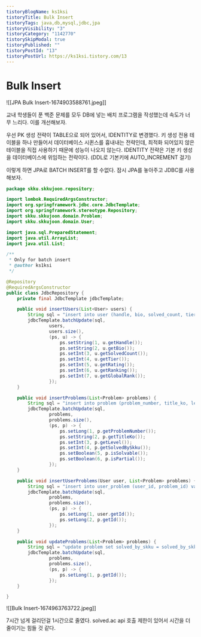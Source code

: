 ```yaml
---
tistoryBlogName: ks1ksi
tistoryTitle: Bulk Insert
tistoryTags: java,db,mysql,jdbc,jpa
tistoryVisibility: "3"
tistoryCategory: "1142770"
tistorySkipModal: true
tistoryPublished: ""
tistoryPostId: "13"
tistoryPostUrl: https://ks1ksi.tistory.com/13
---
```

# Bulk Insert

![[JPA Bulk Insert-1674903588761.jpeg]]

교내 학생들이 푼 백준 문제를 모두 DB에 넣는 배치 프로그램을 작성했는데 속도가 너무 느리다. 이를 개선해보자.

우선 PK 생성 전략이 TABLE으로 되어 있어서,  IDENTITY로 변경했다. 키 생성 전용 테이블을 하나 만들어서 데이터베이스 시퀸스를 흉내내는 전략인데, 최적화 되어있지 않은 테이블을 직접 사용하기 때문에 성능이 나오지 않는다. IDENTITY 전략은 기본 키 생성을 데이터베이스에 위임하는 전략이다. (DDL로 기본키에 AUTO_INCREMENT 걸기)

이렇게 하면 JPA로 BATCH INSERT를 할 수없다. 잠시 JPA를 놓아주고 JDBC를 사용해보자.

```java
package skku.skkujoon.repository;

import lombok.RequiredArgsConstructor;
import org.springframework.jdbc.core.JdbcTemplate;
import org.springframework.stereotype.Repository;
import skku.skkujoon.domain.Problem;
import skku.skkujoon.domain.User;

import java.sql.PreparedStatement;
import java.util.ArrayList;
import java.util.List;

/**
 * Only for batch insert
 * @author ks1ksi
 */

@Repository
@RequiredArgsConstructor
public class JdbcRepository {
    private final JdbcTemplate jdbcTemplate;

    public void insertUsers(List<User> users) {
        String sql = "insert into user (handle, bio, solved_count, tier, rating, ranking, global_rank) values (?, ?, ?, ?, ?, ?, ?)";
        jdbcTemplate.batchUpdate(sql,
                users,
                users.size(),
                (ps, u) -> {
                    ps.setString(1, u.getHandle());
                    ps.setString(2, u.getBio());
                    ps.setInt(3, u.getSolvedCount());
                    ps.setInt(4, u.getTier());
                    ps.setInt(5, u.getRating());
                    ps.setInt(6, u.getRanking());
                    ps.setInt(7, u.getGlobalRank());
                });
    }

    public void insertProblems(List<Problem> problems) {
        String sql = "insert into problem (problem_number, title_ko, level, solved_by_skku, solvable, partial) values (?, ?, ?, ?, ?, ?)";
        jdbcTemplate.batchUpdate(sql,
                problems,
                problems.size(),
                (ps, p) -> {
                    ps.setLong(1, p.getProblemNumber());
                    ps.setString(2, p.getTitleKo());
                    ps.setInt(3, p.getLevel());
                    ps.setInt(4, p.getSolvedBySkku());
                    ps.setBoolean(5, p.isSolvable());
                    ps.setBoolean(6, p.isPartial());
                });
    }

    public void insertUserProblems(User user, List<Problem> problems) {
        String sql = "insert into user_problem (user_id, problem_id) values (?, ?)";
        jdbcTemplate.batchUpdate(sql,
                problems,
                problems.size(),
                (ps, p) -> {
                    ps.setLong(1, user.getId());
                    ps.setLong(2, p.getId());
                });
    }

    public void updateProblems(List<Problem> problems) {
        String sql = "update problem set solved_by_skku = solved_by_skku + 1 where problem_id = ?";
        jdbcTemplate.batchUpdate(sql,
                problems,
                problems.size(),
                (ps, p) -> {
                    ps.setLong(1, p.getId());
                });
    }

}

```

![[Bulk Insert-1674963763722.jpeg]]

7시간 넘게 걸리던걸 1시간으로 줄였다. solved.ac api 호출 제한이 있어서 시간을 더 줄이기는 힘들 것 같다.